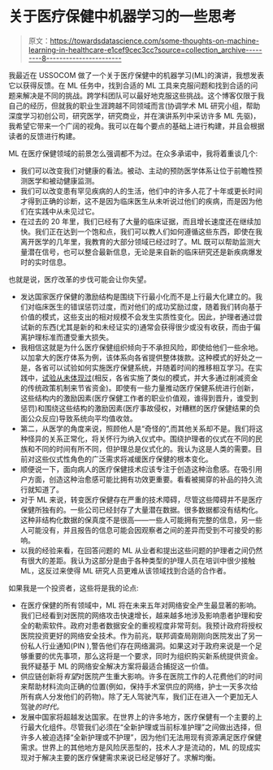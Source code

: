 # 关于医疗保健中机器学习的一些思考

> 原文：<https://towardsdatascience.com/some-thoughts-on-machine-learning-in-healthcare-e1cef9cec3cc?source=collection_archive---------8----------------------->

我最近在 USSOCOM 做了一个关于医疗保健中的机器学习(ML)的演讲，我想发表它以获得反馈。在 ML 任务中，找到合适的 ML 工具来克服问题和找到合适的问题来解决是不同的挑战。跨学科团队可以最好地克服这些挑战。这个博客仅限于我自己的经历，但就我的职业生涯跨越不同领域而言(协调学术 ML 研究小组，帮助深度学习初创公司，研究医学，研究商业，并在演讲系列中采访许多 ML 先驱)，我希望它带来一个广阔的视角。我可以在每个要点的基础上进行构建，并且会根据读者的反馈进行构建。

ML 在医疗保健领域的前景怎么强调都不为过。在众多承诺中，我将着重谈几个:

*   我们可以改变我们对健康的看法。被动、主动的预防医学体系让位于前瞻性预测医学和被动健康监测。
*   我们可以改变患有罕见疾病的人的生活，他们中的许多人花了十年或更长时间才得到正确的诊断，这不是因为临床医生从未听说过他们的疾病，而是因为他们在实践中从未见过它。
*   在过去的 20 年里，我们已经有了大量的临床证据，而且增长速度还在继续加快。我们正在达到一个饱和点，我们可以教人们如何遵循这些东西，即使在我离开医学的几年里，我教育的大部分领域已经过时了。ML 既可以帮助监测大量潜在信号，也可以整合最新信息，无论是来自新的临床研究还是新疾病爆发时的实时信息。

也就是说，医疗改革的步伐可能会让你失望。

*   发达国家医疗保健的激励结构是围绕下行最小化而不是上行最大化建立的。我们对临床医生的错误惩罚过度，而对他们的成功奖励过度，随着我们转向基于价值的模式，这些支出的相对规模不会发生实质性变化。因此，护理者通过尝试新的东西(尤其是新的和未经证实的)通常会获得很少或没有收获，而由于偏离护理标准而遭受重大损失。
*   我相信这就是为什么医疗保健组织倾向于不承担风险，即使给他们一些余地。以加拿大的医疗体系为例，该体系向各省提供整体拨款。这种模式的好处之一是，各省可以试验如何实施医疗保健系统，并随着时间的推移相互学习。在实践中，[试验从未体现过](https://niskanencenter.org/blog/medicaid-block-grant/)(相反，各省实施了类似的模式，并大多通过削减资金的传统政策机制来节省资金)。即使有一些力量推动医疗保健系统进行创新，这些结构内的激励因素(医疗保健工作者的职业价值观，谁得到晋升，谁受到惩罚)和围绕这些结构的激励因素(医疗事故侵权，对糟糕的医疗保健结果的负面公众反应)导致系统向平均值收敛。
*   第二，从医学的角度来说，照顾他人是“奇怪的”,而其他关系却不是。我们将这种怪异的关系正常化，将关怀行为纳入仪式中。围绕护理者的仪式在不同的民族和不同的时间有所不同，但护理总是仪式化的。我认为这是人类的需要。目前对这些仪式性角色的广泛需求将减缓医疗保健的根本变化。
*   顺便说一下，面向病人的医疗保健技术应该专注于创造这种治愈感。在吸引用户方面，创造这种治愈感可能比拥有功效更重要。看看被揭穿的补品的持久流行就知道了。
*   对于 ML 来说，转变医疗保健存在严重的技术障碍，尽管这些障碍并不是医疗保健所独有的。一些公司已经封存了大量潜在数据。很多数据都没有结构化。这种非结构化数据的保真度不是很高——一些人可能拥有完整的信息，另一些人可能没有，并且报告的信息可能会因观察者之间的差异而受到不可接受的影响。
*   以我的经验来看，在回答问题的 ML 从业者和提出这些问题的护理者之间仍然有很大的差距。我认为这部分是由于各种类型的护理人员在培训中很少接触 ML，这反过来使得 ML 研究人员更难从该领域找到合适的合作者。

如果我是一个投资者，这些将是我的论点:

*   在医疗保健的所有领域中，ML 将在未来五年对网络安全产生最显著的影响。我们已经看到对医院的网络攻击快速增长，越来越多地涉及影响患者护理和安全的勒索软件。政府对患者数据安全的重视程度非常苛刻。我预计政府将授权医院投资更好的网络安全技术。作为前兆，联邦调查局刚刚向医院发出了另一份私人行业通知(PIN ),警告他们存在网络漏洞。如果这对于政府来说是一个足够重要的优先事项，那么这将是一个要求，同时为组织购买新系统提供资金。我怀疑基于 ML 的网络安全解决方案将最适合捕捉这一价值。
*   供应链创新将*有望*对医院产生重大影响。许多在医院工作的人花费他们的时间来帮助材料流向正确的位置(例如，保持手术室供应的网络，护士一天多次给所有病人分发他们的药物)。除了无人驾驶汽车，我们正在进入一个更加无人驾驶*的时代。*
*   发展中国家将超越发达国家。在世界上的许多地方，医疗保健有一个主要的上行最大化组件。尽管我们必须在“全新护理或当前标准护理”之间做出选择，但许多人被迫选择“全新护理或不护理”，因为他们无法用现有资源满足医疗保健需求。世界上的其他地方是风险厌恶型的，技术人才是流动的，ML 的现成实现对于解决主要的医疗保健需求来说已经足够好了。求解均衡。